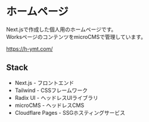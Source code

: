 # ホームページ

Next.jsで作成した個人用のホームページです。  
WorksページのコンテンツをmicroCMSで管理しています。

https://h-ymt.com/

## Stack

- Next.js - フロントエンド
- Tailwind - CSSフレームワーク
- Radix UI - ヘッドレスUIライブラリ
- microCMS - ヘッドレスCMS
- Cloudflare Pages - SSGホスティングサービス
